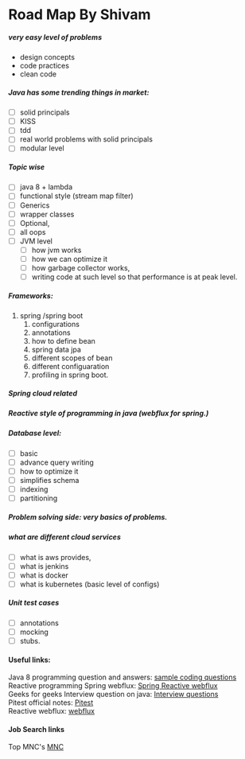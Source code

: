 # Road Map By Shivam
##### very easy level of problems
- design concepts
- code practices
- clean code
##### Java has some trending things in market:
- [ ] solid principals
- [ ] KISS
- [ ] tdd
- [ ] real world problems with solid principals
- [ ] modular level
##### Topic wise
- [ ] java 8 + lambda
- [ ] functional style (stream map filter)
- [ ] Generics
- [ ] wrapper classes
- [ ] Optional,
- [ ] all oops
- [ ] JVM level
    - [ ] how jvm works
    - [ ] how we can optimize it
    - [ ] how garbage collector works,
    - [ ] writing code at such level so that performance is at peak level.

##### Frameworks:
1. spring /spring boot
    1. configurations
    2. annotations
    3. how to define bean
    4. spring data jpa
    5. different scopes of bean
    6. different configuaration
    7. profiling in spring boot.

##### Spring cloud related
##### Reactive style of programming in java (webflux for spring.)
##### Database level:
- [ ] basic
- [ ] advance query writing
- [ ] how to optimize it
- [ ] simplifies schema
- [ ] indexing
- [ ] partitioning

##### Problem solving side: very basics of problems.
##### what are different cloud services
- [ ] what is aws provides,
- [ ] what is jenkins
- [ ] what is docker
- [ ] what is kubernetes (basic level of configs)
##### Unit test cases
- [ ] annotations
- [ ] mocking
- [ ] stubs.

#### Useful links:
Java 8 programming question and answers: [sample coding questions](https://javaconceptoftheday.com/java-8-interview-sample-coding-questions/) <br>
Reactive programming Spring webflux: [Spring Reactive webflux](https://www.inexture.com/guide-to-spring-reactive-programming-using-webflux/#:~:text=Reactive%20programming%20is%20about%20handling,model%20might%20seem%20more%20straightforward.) <br>
Geeks for geeks Interview question on java: [Interview questions](https://www.geeksforgeeks.org/java-interview-questions/) <br>
Pitest official notes: [Pitest](https://pitest.org/quickstart/basic_concepts/) <br>
Reactive webflux: [webflux](https://medium.com/pictet-technologies-blog/reactive-programming-with-spring-data-r2dbc-ee9f1c24848b) <br>



#### Job Search links
Top MNC's [MNC](https://www.sapopenings.com/top-companies-career-page-links/)

